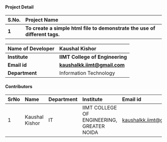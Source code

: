 #### Project Detail

S.No. | Project Name
:--|:--|
<b> 1 |  <b>To create a simple html file to demonstrate the use of different tags.



<b>Name of Developer | <b> Kaushal Kishor
:--|:--|
<b> Institute | <b> IIMT College of Engineering
<b> Email id|     <b> kaushalkk.iimt@gmail.com
<b> Department | Information Technology


#### Contributors

SrNo | Name | Department| Institute | Email id
:--|:--|:--|:--|:--|
1 | Kaushal Kishor | IT | IIMT COLLEGE OF ENGINEERING, GREATER NOIDA | kaushalkk.iimt@gmail.com


<br>


